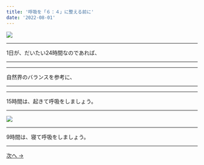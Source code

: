 ```yaml
---
title: '呼吸を「６：４」に整える前に'
date: '2022-08-01'
---
```

![](/images/001.jpg)
***
1日が、だいたい24時間なのであれば、
***
***
自然界のバランスを参考に、
***
***
15時間は、起きて呼吸をしましょう。
***
![](/images/001_.jpg)
***
9時間は、寝て呼吸をしましょう。
***
[ 次へ → ](/posts/02)
